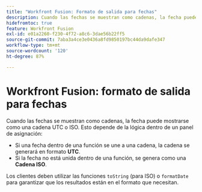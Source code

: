 ```yaml
---
title: "Workfront Fusion: Formato de salida para fechas"
description: Cuando las fechas se muestran como cadenas, la fecha puede mostrarse como una cadena UTC o ISO. Esto depende de la lógica dentro de un panel de asignación.
hidefromtoc: true
feature: Workfront Fusion
exl-id: e01a2260-f230-4f72-a8c6-3dae56b22ff5
source-git-commit: 7aba3a4ce3e0436a8fd9850197bc44da9dafe347
workflow-type: tm+mt
source-wordcount: '120'
ht-degree: 87%

---
```


# Workfront Fusion: formato de salida para fechas

Cuando las fechas se muestran como cadenas, la fecha puede mostrarse como una cadena UTC o ISO. Esto depende de la lógica dentro de un panel de asignación:

* Si una fecha dentro de una función se une a una cadena, la cadena se generará en formato **UTC**.
* Si la fecha no está unida dentro de una función, se genera como una **Cadena ISO**.

Los clientes deben utilizar las funciones `toString` (para ISO) o `formatDate` para garantizar que los resultados están en el formato que necesitan.
